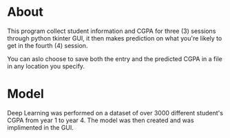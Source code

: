 # About

This program collect student information and CGPA for three (3) sessions through python tkinter GUI, it then makes prediction on what you're likely to get in the fourth (4) session.

You can aslo choose to save both the entry and the predicted CGPA in a file in any location you specify.

# Model
Deep Learning was performed on a dataset of over 3000 different student's CGPA from year 1 to year 4. The model was then created and was implimented in the GUI.
